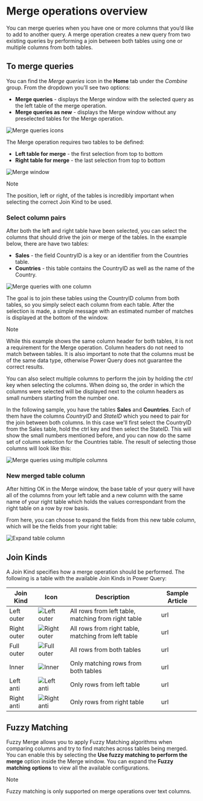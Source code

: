 # Merge operations overview

You can merge queries when you have one or more columns that you’d like to add to another query.
A merge operation creates a new query from two existing queries by performing a join between both tables using one or multiple columns from both tables. 

## To merge queries

You can find the *Merge queries* icon in the **Home** tab under the *Combine* group. From the dropdown you'll see two options:
* **Merge queries** - displays the Merge window with the selected query as the left table of the merge operation.
* **Merge queries as new** - displays the Merge window without any preselected tables for the Merge operation.

![Merge queries icons](images/me-merge-operations-overview-merge-icons.png)

The Merge operation requires two tables to be defined:
* **Left table for merge** - the first selection from top to bottom
* **Right table for merge** - the last selection from top to bottom

![Merge window](images/me-merge-operations-overview-merge-window.png)

>[!Note]
>The position, left or right, of the tables is incredibly important when selecting the correct Join Kind to be used.

### Select column pairs

After both the left and right table have been selected, you can select the columns that should drive the join or merge of the tables. In the example below, there are have two tables:
* **Sales** - the field CountryID is a key or an identifier from the Countries table.
* **Countries** - this table contains the CountryID as well as the name of the Country.

![Merge queries with one column](images/me-merge-operations-overview-merge-window-one-column-sample.png)

The goal is to join these tables using the CountryID column from both tables, so you simply select each column from each table. After the selection is made, a simple message with an estimated number of matches is displayed at the bottom of the window.

>[!Note]
> While this example shows the same column header for both tables, it is not a requirement for the Merge operation. Column headers do not need to match between tables. It is also important to note that the columns must be of the same data type, otherwise Power Query does not guarantee the correct results.

You can also select multiple columns to perform the join by holding the *ctrl* key when selecting the columns. When doing so, the order in which the columns were selected will be displayed next to the column headers as small numbers starting from the number one. 

In the following sample, you have the tables **Sales** and **Countries**. Each of them have the columns *CountryID* and *StateID* which you need to pair for the join between both columns. 
In this case we'll first select the CountryID from the Sales table, hold the ctrl key and then select the StateID. This will show the small numbers mentioned before, and you can now do the same set of column selection for the Countries table. The result of selecting those columns will look like this:

![Merge queries using multiple columns](images/me-merge-operations-overview-merge-window-multiple-columns-sample.png)


### New merged table column

After hitting OK in the Merge window, the base table of your query will have all of the columns from your left table and a new column with the same name of your right table which holds the values correspondant from the right table on a row by row basis.

From here, you can choose to expand the fields from this new table column, which will be the fields from your right table:

![Expand table column](images/me-merge-operations-overview-expand-table-column.png)

## Join Kinds

A Join Kind specifies how a merge operation should be performed. The following is a table with the available Join Kinds in Power Query:

|Join Kind| Icon| Description| Sample Article|
|---------------|-----|-----------|---------------|
|Left outer| ![Left outer](images/JoinKindLeftOuterIcon.svg)| All rows from left table, matching from right table|url|
|Right outer| ![Right outer](images/JoinKindRightOuterIcon.svg)| All rows from right table, matching from left table| url|
|Full outer| ![Full outer](images/JoinKindFullOuterIcon.svg)| All rows from both tables|url|
|Inner| ![Inner](images/JoinKindInnerIcon.svg)| Only matching rows from both tables|url|
|Left anti| ![Left anti](images/JoinKindLeftAntiIcon.svg)| Only rows from left table|url|
|Right anti| ![Right anti](images/JoinKindRightAntiIcon.svg)| Only rows from right table|url|

## Fuzzy Matching

Fuzzy Merge allows you to apply Fuzzy Matching algorithms when comparing columns and try to find matches across tables being merged. You can enable this by selecting the **Use fuzzy matching to perform the merge** option inside the Merge window. You can expand the **Fuzzy matching options** to view all the available configurations.

>[!Note]
>Fuzzy matching is only supported on merge operations over text columns. 